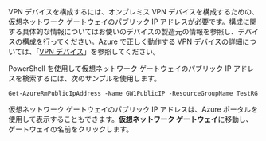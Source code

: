
VPN デバイスを構成するには、オンプレミス VPN デバイスを構成するための、仮想ネットワーク ゲートウェイのパブリック IP アドレスが必要です。構成に関する具体的な情報についてはお使いのデバイスの製造元の情報を参照し、デバイスの構成を行ってください。Azure で正しく動作する VPN デバイスの詳細については、「[VPN デバイス](../articles/vpn-gateway/vpn-gateway-about-vpn-devices.md)」を参照してください。

PowerShell を使用して仮想ネットワーク ゲートウェイのパブリック IP アドレスを検索するには、次のサンプルを使用します。

	Get-AzureRmPublicIpAddress -Name GW1PublicIP -ResourceGroupName TestRG

仮想ネットワーク ゲートウェイのパブリック IP アドレスは、Azure ポータルを使用して表示することもできます。**仮想ネットワーク ゲートウェイ**に移動し、ゲートウェイの名前をクリックします。

<!---HONumber=AcomDC_0406_2016-->